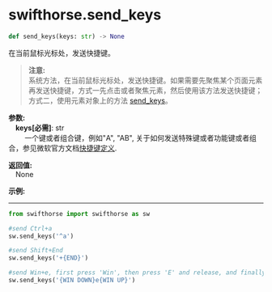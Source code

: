
# swifthorse.send_keys
```python
def send_keys(keys: str) -> None
```

在当前鼠标光标处，发送快捷键。

>**注意:**  
系统方法，在当前鼠标光标处，发送快捷键。如果需要先聚焦某个页面元素再发送快捷键，方式一先点击或者聚焦元素，然后使用该方法发送快捷键；方式二，使用元素对象上的方法 [send_keys](./send_keys.md)。

**参数:**  
    &emsp;**keys[必需]**: str   
        &emsp;&emsp; 一个键或者组合键，例如"A", "AB", 关于如何发送特殊键或者功能键或者组合，参见微软官方文档[快捷键定义](https://docs.microsoft.com/en-au/dotnet/api/system.windows.forms.sendkeys?view=windowsdesktop-6.0#remarks).

**返回值:**  
    &emsp;None

**示例:**
***
```python
from swifthorse import swifthorse as sw

#send Ctrl+a
sw.send_keys('^a')

#send Shift+End
sw.send_keys('+{END}')

#send Win+e, first press 'Win', then press 'E' and release, and finally release 'Win'
sw.send_keys('{WIN DOWN}e{WIN UP}')
```
